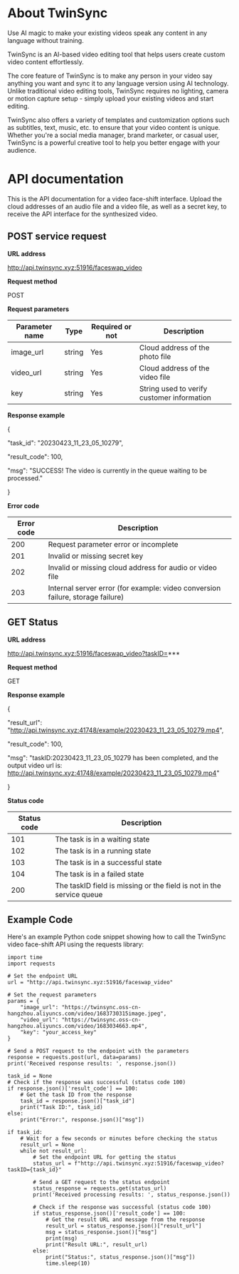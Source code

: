 # **About TwinSync**

Use AI magic to make your existing videos speak any content in any language without training.

TwinSync is an AI-based video editing tool that helps users create custom video content effortlessly.

The core feature of TwinSync is to make any person in your video say anything you want and sync it to any language version using AI technology. Unlike traditional video editing tools, TwinSync requires no lighting, camera or motion capture setup - simply upload your existing videos and start editing.

TwinSync also offers a variety of templates and customization options such as subtitles, text, music, etc. to ensure that your video content is unique. Whether you're a social media manager, brand marketer, or casual user, TwinSync is a powerful creative tool to help you better engage with your audience.

# **API documentation**

This is the API documentation for a video face-shift interface. Upload the cloud addresses of an audio file and a video file, as well as a secret key, to receive the API interface for the synthesized video.

## **POST service request**

**URL address**

http://api.twinsync.xyz:51916/faceswap_video

**Request method**

POST

**Request parameters**

| **Parameter name** | **Type** | **Required or not** | **Description** |
| --- | --- | --- | --- |
| image_url | string | Yes | Cloud address of the photo file |
| video_url | string | Yes | Cloud address of the video file |
| key | string | Yes | String used to verify customer information |

**Response example**

{

"task_id": "20230423_11_23_05_10279",

"result_code": 100,

"msg": "SUCCESS! The video is currently in the queue waiting to be processed."

}

**Error code**

| **Error code** | **Description** |
| --- | --- |
| 200 | Request parameter error or incomplete |
| 201 | Invalid or missing secret key |
| 202 | Invalid or missing cloud address for audio or video file |
| 203 | Internal server error (for example: video conversion failure, storage failure) |

## **GET Status**

**URL address**

http://api.twinsync.xyz:51916/faceswap_video?taskID=***

**Request method**

GET

**Response example**

{

"result_url": "http://api.twinsync.xyz:41748/example/20230423_11_23_05_10279.mp4",

"result_code": 100,

"msg": "taskID:20230423_11_23_05_10279 has been completed, and the output video url is: http://api.twinsync.xyz:41748/example/20230423_11_23_05_10279.mp4"

}

**Status code**

| **Status code** | **Description** |
| --- | --- |
| 101 | The task is in a waiting state |
| 102 | The task is in a running state |
| 103 | The task is in a successful state |
| 104 | The task is in a failed state |
| 200 | The taskID field is missing or the field is not in the service queue |


## **Example Code**
Here's an example Python code snippet showing how to call the TwinSync video face-shift API using the requests library:

    import time
    import requests

    # Set the endpoint URL
    url = "http://api.twinsync.xyz:51916/faceswap_video"

    # Set the request parameters
    params = {
        "image_url": "https://twinsync.oss-cn-hangzhou.aliyuncs.com/video/1683730315image.jpeg",
        "video_url": "https://twinsync.oss-cn-hangzhou.aliyuncs.com/video/1683034663.mp4",
        "key": "your_access_key"
    }

    # Send a POST request to the endpoint with the parameters
    response = requests.post(url, data=params)
    print('Received response results: ', response.json())

    task_id = None
    # Check if the response was successful (status code 100)
    if response.json()['result_code'] == 100:
        # Get the task ID from the response
        task_id = response.json()["task_id"]
        print("Task ID:", task_id)
    else:
        print("Error:", response.json()["msg"])

    if task_id:
        # Wait for a few seconds or minutes before checking the status
        result_url = None
        while not result_url:
            # Set the endpoint URL for getting the status
            status_url = f"http://api.twinsync.xyz:51916/faceswap_video?taskID={task_id}"

            # Send a GET request to the status endpoint
            status_response = requests.get(status_url)
            print('Received processing results: ', status_response.json())

            # Check if the response was successful (status code 100)
            if status_response.json()['result_code'] == 100:
                # Get the result URL and message from the response
                result_url = status_response.json()["result_url"]
                msg = status_response.json()["msg"]
                print(msg)
                print("Result URL:", result_url)
            else:
                print("Status:", status_response.json()["msg"])
                time.sleep(10)


